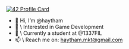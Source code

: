 [![42 Profile Card](https://1337-readme.vercel.app/api/profile?cursus=42cursus&dark=true&email=hide&login=hmokhtar)](https://github.com/mohouyizme/1337-readme)

- 👋 Hi, I’m @haytham
- 👀 \\ Interested in Game Development
- 🌱 \\ Currently a student at @1337FIL
- 📫 \\ Reach me on: haytham.mkt@gmail.com
